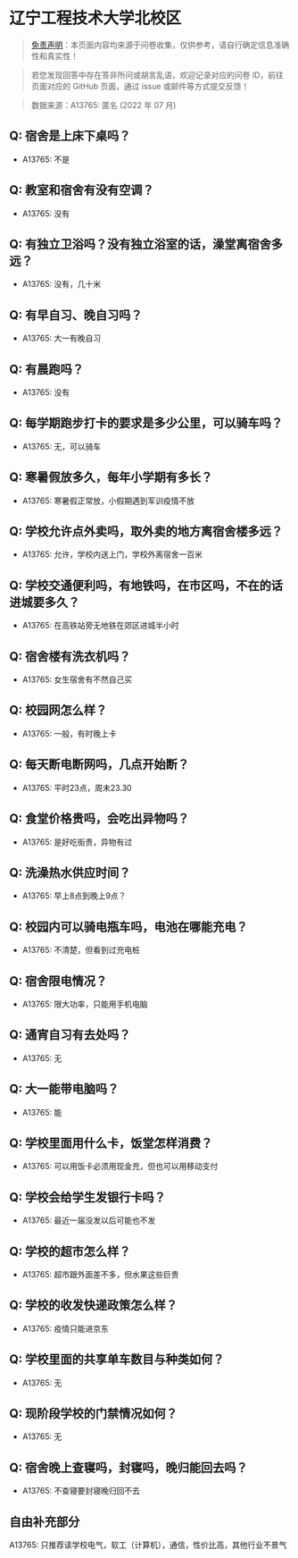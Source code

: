 # 辽宁工程技术大学北校区

> [免责声明](https://colleges.chat/#_3)：本页面内容均来源于问卷收集，仅供参考，请自行确定信息准确性和真实性！

> 若您发现回答中存在答非所问或胡言乱语，欢迎记录对应的问卷 ID，前往页面对应的 GitHub 页面，通过 issue 或邮件等方式提交反馈！

> 数据来源：A13765: 匿名 (2022 年 07 月)

## Q: 宿舍是上床下桌吗？

- A13765: 不是

## Q: 教室和宿舍有没有空调？

- A13765: 没有

## Q: 有独立卫浴吗？没有独立浴室的话，澡堂离宿舍多远？

- A13765: 没有，几十米

## Q: 有早自习、晚自习吗？

- A13765: 大一有晚自习

## Q: 有晨跑吗？

- A13765: 没有

## Q: 每学期跑步打卡的要求是多少公里，可以骑车吗？

- A13765: 无，可以骑车

## Q: 寒暑假放多久，每年小学期有多长？

- A13765: 寒暑假正常放，小假期遇到军训疫情不放

## Q: 学校允许点外卖吗，取外卖的地方离宿舍楼多远？

- A13765: 允许，学校内送上门，学校外离宿舍一百米

## Q: 学校交通便利吗，有地铁吗，在市区吗，不在的话进城要多久？

- A13765: 在高铁站旁无地铁在郊区进城半小时

## Q: 宿舍楼有洗衣机吗？

- A13765: 女生宿舍有不然自己买

## Q: 校园网怎么样？

- A13765: 一般，有时晚上卡

## Q: 每天断电断网吗，几点开始断？

- A13765: 平时23点，周末23.30

## Q: 食堂价格贵吗，会吃出异物吗？

- A13765: 是好吃街贵，异物有过

## Q: 洗澡热水供应时间？

- A13765: 早上8点到晚上9点？

## Q: 校园内可以骑电瓶车吗，电池在哪能充电？

- A13765: 不清楚，但看到过充电桩

## Q: 宿舍限电情况？

- A13765: 限大功率，只能用手机电脑

## Q: 通宵自习有去处吗？

- A13765: 无

## Q: 大一能带电脑吗？

- A13765: 能

## Q: 学校里面用什么卡，饭堂怎样消费？

- A13765: 可以用饭卡必须用现金充，但也可以用移动支付

## Q: 学校会给学生发银行卡吗？

- A13765: 最近一届没发以后可能也不发

## Q: 学校的超市怎么样？

- A13765: 超市跟外面差不多，但水果这些巨贵

## Q: 学校的收发快递政策怎么样？

- A13765: 疫情只能进京东

## Q: 学校里面的共享单车数目与种类如何？

- A13765: 无

## Q: 现阶段学校的门禁情况如何？

- A13765: 无

## Q: 宿舍晚上查寝吗，封寝吗，晚归能回去吗？

- A13765: 不查寝要封寝晚归回不去

## 自由补充部分

A13765: 只推荐读学校电气，软工（计算机），通信，性价比高，其他行业不景气